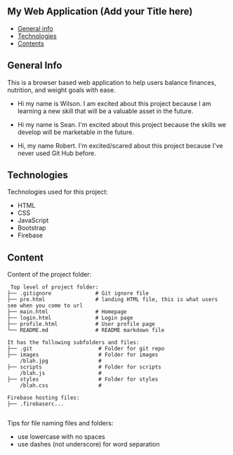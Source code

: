 ## My Web Application (Add your Title here)

* [General info](#general-info)
* [Technologies](#technologies)
* [Contents](#content)

## General Info

This is a browser based web application to help users balance finances, nutrition, and weight goals with ease.

* Hi my name is Wilson. I am excited about this project because I am learning a new skill that will be a valuable asset in the future.

* Hi my name is Sean. I'm excited about this project because the skills we develop will be marketable in the future.

* Hi, my name Robert. I'm excited/scared about this project because I've never used Git Hub before.

## Technologies

Technologies used for this project:

* HTML
* CSS
* JavaScript
* Bootstrap
* Firebase

## Content

Content of the project folder:

```
 Top level of project folder: 
├── .gitignore              # Git ignore file
├── pre.html                # landing HTML file, this is what users see when you come to url
├── main.html               # Homepage
├── login.html              # Login page
├── profile.html            # User profile page
└── README.md               # README markdown file

It has the following subfolders and files:
├── .git                     # Folder for git repo
├── images                   # Folder for images
    /blah.jpg                # 
├── scripts                  # Folder for scripts
    /blah.js                 # 
├── styles                   # Folder for styles
    /blah.css                # 

Firebase hosting files: 
├── .firebaserc...


```

Tips for file naming files and folders:

* use lowercase with no spaces
* use dashes (not underscore) for word separation
